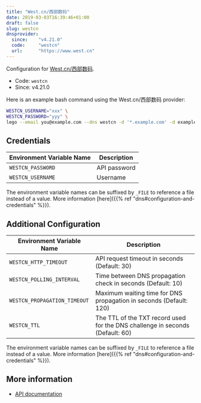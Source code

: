 ```yaml
---
title: "West.cn/西部数码"
date: 2019-03-03T16:39:46+01:00
draft: false
slug: westcn
dnsprovider:
  since:    "v4.21.0"
  code:     "westcn"
  url:      "https://www.west.cn"
---
```


<!-- THIS DOCUMENTATION IS AUTO-GENERATED. PLEASE DO NOT EDIT. -->
<!-- providers/dns/westcn/westcn.toml -->
<!-- THIS DOCUMENTATION IS AUTO-GENERATED. PLEASE DO NOT EDIT. -->


Configuration for [West.cn/西部数码](https://www.west.cn).


<!--more-->

- Code: `westcn`
- Since: v4.21.0


Here is an example bash command using the West.cn/西部数码 provider:

```bash
WESTCN_USERNAME="xxx" \
WESTCN_PASSWORD="yyy" \
lego --email you@example.com --dns westcn -d '*.example.com' -d example.com run
```




## Credentials

| Environment Variable Name | Description |
|-----------------------|-------------|
| `WESTCN_PASSWORD` | API password |
| `WESTCN_USERNAME` | Username |

The environment variable names can be suffixed by `_FILE` to reference a file instead of a value.
More information [here]({{% ref "dns#configuration-and-credentials" %}}).


## Additional Configuration

| Environment Variable Name | Description |
|--------------------------------|-------------|
| `WESTCN_HTTP_TIMEOUT` | API request timeout in seconds (Default: 30) |
| `WESTCN_POLLING_INTERVAL` | Time between DNS propagation check in seconds (Default: 10) |
| `WESTCN_PROPAGATION_TIMEOUT` | Maximum waiting time for DNS propagation in seconds (Default: 120) |
| `WESTCN_TTL` | The TTL of the TXT record used for the DNS challenge in seconds (Default: 60) |

The environment variable names can be suffixed by `_FILE` to reference a file instead of a value.
More information [here]({{% ref "dns#configuration-and-credentials" %}}).




## More information

- [API documentation](https://www.west.cn/CustomerCenter/doc/domain_v2.html)

<!-- THIS DOCUMENTATION IS AUTO-GENERATED. PLEASE DO NOT EDIT. -->
<!-- providers/dns/westcn/westcn.toml -->
<!-- THIS DOCUMENTATION IS AUTO-GENERATED. PLEASE DO NOT EDIT. -->
